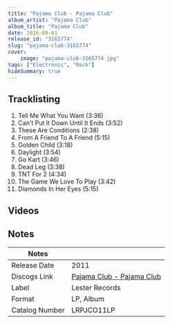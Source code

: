 ```yaml
---
title: "Pajama Club - Pajama Club"
album_artist: "Pajama Club"
album_title: "Pajama Club"
date: 2016-09-01
release_id: "3165774"
slug: "pajama-club-3165774"
cover:
    image: "pajama-club-3165774.jpg"
tags: ["Electronic", "Rock"]
hideSummary: true
---
```


## Tracklisting
1. Tell Me What You Want (3:36)
2. Can't Put It Down Until It Ends (3:52)
3. These Are Conditions (2:38)
4. From A Friend To A Friend (5:15)
5. Golden Child (3:18)
6. Daylight (3:54)
7. Go Kart (3:46)
8. Dead Leg (3:38)
9. TNT For 2 (4:34)
10. The Game We Love To Play (3:42)
11. Diamonds In Her Eyes (5:15)

## Videos


## Notes

| Notes          |             |
| ---------------| ----------- |
| Release Date   | 2011 |
| Discogs Link   | [Pajama Club - Pajama Club](https://www.discogs.com/release/3165774) |
| Label          | Lester Records |
| Format         | LP, Album |
| Catalog Number | LRPJCO11LP |

